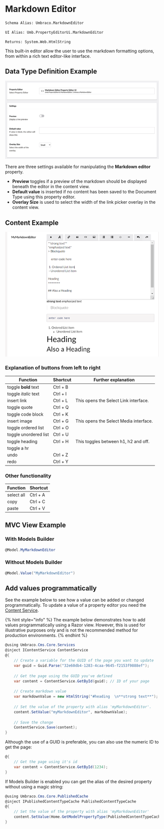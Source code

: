 # Markdown Editor

`Schema Alias: Umbraco.MarkdownEditor`

`UI Alias: Umb.PropertyEditorUi.MarkdownEditor`

`Returns: System.Web.HtmlString`

This built-in editor allow the user to use the markdown formatting options, from within a rich text editor-like interface.

## Data Type Definition Example

![Markdown Editor definition example](images/Markdown-Editor-definition-example.png)

There are three settings available for manipulating the **Markdown editor** property.

* **Preview** toggles if a preview of the markdown should be displayed beneath the editor in the content view.
* **Default value** is inserted if no content has been saved to the Document Type using this property editor.
* **Overlay Size** is used to select the width of the link picker overlay in the content view.

## Content Example

![Content Example](../../../../../../17/umbraco-cms/fundamentals/backoffice/property-editors/built-in-property-editors/images/Markdown-Editor-content-example.png)

### Explanation of buttons from left to right

| Function              | Shortcut | Further explanation                    |
| --------------------- | -------- | -------------------------------------- |
| toggle **bold** text  | Ctrl + B |                                        |
| toggle _italic_ text  | Ctrl + I |                                        |
| insert link           | Ctrl + L | This opens the Select Link interface.  |
| toggle quote          | Ctrl + Q |                                        |
| toggle code block     | Ctrl + K |                                        |
| insert image          | Ctrl + G | This opens the Select Media interface. |
| toggle ordered list   | Ctrl + O |                                        |
| toggle unordered list | Ctrl + U |                                        |
| toggle heading        | Ctrl + H | This toggles between h1, h2 and off.   |
| toggle a hr           |          |                                        |
| undo                  | Ctrl + Z |                                        |
| redo                  | Ctrl + Y |                                        |

### Other functionality

| Function   | Shortcut |
| ---------- | -------- |
| select all | Ctrl + A |
| copy       | Ctrl + C |
| paste      | Ctrl + V |

## MVC View Example

### With Models Builder

```csharp
@Model.MyMarkdownEditor
```

### Without Models Builder

```csharp
@Model.Value("MyMarkdownEditor")
```

## Add values programmatically

See the example below to see how a value can be added or changed programmatically. To update a value of a property editor you need the [Content Service](https://apidocs.umbraco.com/v15/csharp/api/Umbraco.Cms.Core.Services.ContentService.html).

{% hint style="info" %}
The example below demonstrates how to add values programmatically using a Razor view. However, this is used for illustrative purposes only and is not the recommended method for production environments.
{% endhint %}

```csharp
@using Umbraco.Cms.Core.Services
@inject IContentService ContentService
@{
    // Create a variable for the GUID of the page you want to update
    var guid = Guid.Parse("32e60db4-1283-4caa-9645-f2153f9888ef");

    // Get the page using the GUID you've defined
    var content = ContentService.GetById(guid); // ID of your page

    // Create markdown value
    var markdownValue = new HtmlString("#heading  \n**strong text**");
    
    // Set the value of the property with alias 'myMarkdownEditor'. 
    content.SetValue("myMarkdownEditor", markdownValue);

    // Save the change
    ContentService.Save(content);
}
```

Although the use of a GUID is preferable, you can also use the numeric ID to get the page:

```csharp
@{
    // Get the page using it's id
    var content = ContentService.GetById(1234); 
}
```

If Models Builder is enabled you can get the alias of the desired property without using a magic string:

```csharp
@using Umbraco.Cms.Core.PublishedCache
@inject IPublishedContentTypeCache PublishedContentTypeCache
@{
    // Set the value of the property with alias 'myMarkdownEditor'
    content.SetValue(Home.GetModelPropertyType(PublishedContentTypeCache, x => x.MyMarkdownEditor).Alias, markdownValue);
}
```

